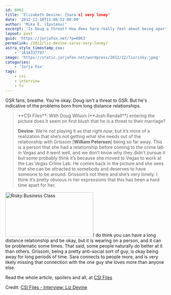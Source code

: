 ```yaml
---
id: 6063
title: 'Elizabeth Devine: [Sara's] very loney'
date: '2012-12-10T11:06:52-08:00'
author: 'Mika E. (Ipstenu)'
excerpt: 'Is Doug a threat? How does Sara really feel about being apart from Grissom? Will we talk about her mother? Answers to these questions and more come to you thanks to CSI Files.'
layout: post
guid: 'https://jorjafox.net/?p=6063'
permalink: /2012/liz-devine-saras-very-loney/
astra_style_timestamp_css:
    - '1634337797'
image: 'https://static.jorjafox.net/wordpress/2012/12/lizrisky.jpeg'
categories:
    - 'Jorja Fox'
tags:
    - csi
    - interview
    - tv
---
```


GSR fans, breathe. You're okay. Doug isn't a threat to GSR. But he's indicative of the problems born from long distance relationships.
<blockquote>**CSI Files**: With Doug Wilson (**Josh Randall**) entering the picture does it seem on first blush that he is a threat to their marriage?

**Devine**: We’re not playing it as that right <em>now</em>, but it’s more of a realization that she’s not getting what she needs out of the relationship with Grissom [**William Petersen**] being so far away. This is a person that she had a relationship before coming to the crime lab in Vegas and it went well, and we don’t know why they didn’t pursue it but some probably think it’s because she moved to Vegas to work at the Las Vegas Crime Lab. He comes back in the picture and she sees that she can be attracted to somebody and deserves to have someone to be around. Grissom’s not there and she’s very lonely. I think it’s pretty obvious in her expressions that this has been a hard time apart for her.</blockquote>
<a href="//static.jorjafox.net/wordpress/2012/12/lizrisky.jpeg"><img class="alignleft size-medium wp-image-6064" alt="Risky Business Class" src="//static.jorjafox.net/wordpress/2012/12/lizrisky-276x140.jpeg" width="276" height="140" /></a>I do think you can have a long distance relationship and be okay, but it is wearing on a person, and it can be problematic some times. That said, some people naturally do better at it than others. Grissom, being a pretty anti-social sort of guy, is okay being away for long periods of time. Sara connects to people more, and is very likely missing that connection with the one guy she loves more than anyone else.

Read the whole article, spoilers and all, at <a href="http://www.csifiles.com/content/2012/12/interview-elizabeth-devine-3/">CSI Files</a>

Credit: <a href="http://www.csifiles.com/content/2012/12/interview-elizabeth-devine-3/">CSI Files - Interview: Liz Devine</a>
